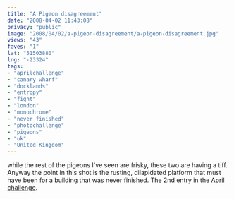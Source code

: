 ```yaml
---
title: "A Pigeon disagreement"
date: "2008-04-02 11:43:08"
privacy: "public"
image: "2008/04/02/a-pigeon-disagreement/a-pigeon-disagreement.jpg"
views: "43"
faves: "1"
lat: "51503880"
lng: "-23324"
tags:
- "aprilchallenge"
- "canary wharf"
- "docklands"
- "entropy"
- "fight"
- "london"
- "monochrome"
- "never finished"
- "photochallenge"
- "pigeons"
- "uk"
- "United Kingdom"
---
```

while the rest of the pigeons I've seen are frisky, these two are having a tiff. Anyway the point in this shot is the rusting, dilapidated platform that must have been for a building that was never finished. The 2nd entry in the <a href="http://www.photochallenge.org/2008/03/april-challenge">April challenge</a>.<a href="/photos/2008/04/03/a-pigeon-disagreement"></a>

